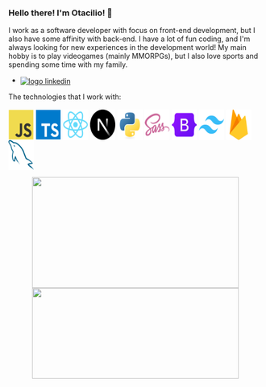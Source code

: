 ### Hello there! I'm Otacilio! 👋

I work as a software developer with focus on front-end development, but I also have some affinity with back-end. I have a lot of fun coding, and I'm always looking for new experiences in the development world! My main hobby is to play videogames (mainly MMORPGs), but I also love sports and spending some time with my family.

- <a href="https://linkedin.com/in/otacilio-dml" target="_blank" rel="noopener noreferrer"><img src="https://img.shields.io/badge/LinkedIn-0077B5?style=for-the-badge&logo=linkedin&logoColor=white" align="center" alt="logo linkedin" height="30" /></a>

The technologies that I work with:
<br/><br/>
<img align="center" alt="logo-javascript" height="60" width="50" src="https://github.com/devicons/devicon/blob/master/icons/javascript/javascript-original.svg">&nbsp;<img align="center" alt="logo-typescript" height="60"  width="50" src="https://github.com/devicons/devicon/blob/master/icons/typescript/typescript-original.svg">&nbsp;<img align="center" alt="logo-reactjs" height="60" width="50" src="https://github.com/devicons/devicon/blob/master/icons/react/react-original.svg">&nbsp;<img align="center" alt="logo-nextjs" height="60" width="50" src="https://github.com/devicons/devicon/blob/master/icons/nextjs/nextjs-original.svg">&nbsp;<img align="center" alt="logo-python" height="60" width="50" src="https://github.com/devicons/devicon/blob/master/icons/python/python-original.svg">&nbsp;<img align="center" alt="logo-sass" height="60" width="50" src="https://github.com/devicons/devicon/blob/master/icons/sass/sass-original.svg">&nbsp;<img align="center" alt="logo-bootstrap" height="60" width="50" src="https://github.com/devicons/devicon/blob/master/icons/bootstrap/bootstrap-original.svg">&nbsp;<img align="center" alt="logo-tailwindcss" height="60" width="50" src="https://github.com/devicons/devicon/blob/master/icons/tailwindcss/tailwindcss-original.svg">&nbsp;<img align="center" alt="logo-firebase" height="60" width="50" src="https://github.com/devicons/devicon/blob/master/icons/firebase/firebase-original.svg">&nbsp;<img align="center" alt="logo-mysql" height="60" width="50" src="https://github.com/devicons/devicon/blob/master/icons/mysql/mysql-original.svg">

<div align="center">
  <a href="https://github.com/otaciliow">
  <img align="center" height="220em" width="410em" src="https://github-readme-stats.vercel.app/api?username=otaciliow&show_icons=true&theme=tokyonight&include_all_commits=true&count_private=true"/>
  <img align="center" height="180em" width="410em" src="https://github-readme-stats.vercel.app/api/top-langs/?username=otaciliow&layout=compact&langs_count=7&theme=tokyonight"/>
 </div>
<!--
**otaciliow/otaciliow** is a ✨ _special_ ✨ repository because its `README.md` (this file) appears on your GitHub profile.
-->
